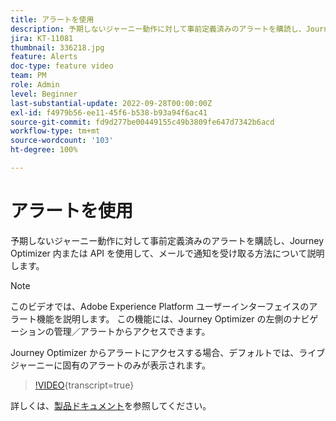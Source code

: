 ```yaml
---
title: アラートを使用
description: 予期しないジャーニー動作に対して事前定義済みのアラートを購読し、Journey Optimizer 内または API を使用して、メールで通知を受け取る方法について説明します。
jira: KT-11081
thumbnail: 336218.jpg
feature: Alerts
doc-type: feature video
team: PM
role: Admin
level: Beginner
last-substantial-update: 2022-09-28T00:00:00Z
exl-id: f4979b56-ee11-45f6-b538-b93a94f6ac41
source-git-commit: fd9d277be00449155c49b3809fe647d7342b6acd
workflow-type: tm+mt
source-wordcount: '103'
ht-degree: 100%

---
```


# アラートを使用

予期しないジャーニー動作に対して事前定義済みのアラートを購読し、Journey Optimizer 内または API を使用して、メールで通知を受け取る方法について説明します。

>[!NOTE]
>
>このビデオでは、Adobe Experience Platform ユーザーインターフェイスのアラート機能を説明します。 この機能には、Journey Optimizer の左側のナビゲーションの管理／アラートからアクセスできます。
>
>
>Journey Optimizer からアラートにアクセスする場合、デフォルトでは、ライブジャーニーに固有のアラートのみが表示されます。

>[!VIDEO](https://video.tv.adobe.com/v/336218?quality=12&learn=on){transcript=true}

詳しくは、[製品ドキュメント](https://experienceleague.adobe.com/docs/journey-optimizer/using/reporting/alerts.html?lang=ja)を参照してください。
